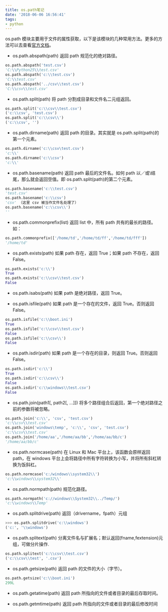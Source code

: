 ```yaml
---
title: os.path笔记
date: '2018-06-06 16:56:41'
tags:
- python
---
```


os.path 模块主要用于文件的属性获取，以下是该模块的几种常用方法。更多的方法可以去查看[官方文档](http://docs.python.org/library/os.path.html)。

* os.path.abspath(path) 返回 path 规范化的绝对路径。

```python
os.path.abspath('test.csv')
'C:\\Python25\\test.csv'
os.path.abspath('c:\\test.csv')
'C:\\test.csv'
os.path.abspath('../csv\\test.csv')
'C:\\csv\\test.csv'
```

* os.path.split(path) 将 path 分割成目录和文件名二元组返回。

```python
os.path.split('c:\\csv\\test.csv')
('c:\\csv', 'test.csv')
os.path.split('c:\\csv\\')
('c:\\csv', '')
```

* os.path.dirname(path)
  返回 path 的目录。其实就是 os.path.split(path)的第一个元素。

```python
os.path.dirname('c:\\csv\test.csv')
'c:\\'
os.path.dirname('c:\\csv')
'c:\\'
```

* os.path.basename(path)
  返回 path 最后的文件名。如何 path 以／或\结尾，那么就会返回空值。即 os.path.split(path)的第二个元素。

```python
os.path.basename('c:\\test.csv')
'test.csv'
os.path.basename('c:\\csv')
'csv' （这里 csv 被当作文件名处理了）
os.path.basename('c:\\csv\\')
''
```

* os.path.commonprefix(list)
  返回 list 中，所有 path 共有的最长的路径。如：

```python
os.path.commonprefix(['/home/td','/home/td/ff','/home/td/fff'])
'/home/td'
```

* os.path.exists(path)
  如果 path 存在，返回 True；如果 path 不存在，返回 False。

```python
os.path.exists('c:\\')
True
os.path.exists('c:\\csv\\test.csv')
False
```

* os.path.isabs(path)
  如果 path 是绝对路径，返回 True。

* os.path.isfile(path)
  如果 path 是一个存在的文件，返回 True。否则返回 False。

```python
os.path.isfile('c:\\boot.ini')
True
os.path.isfile('c:\\csv\\test.csv')
False
os.path.isfile('c:\\csv\\')
False
```

* os.path.isdir(path)
  如果 path 是一个存在的目录，则返回 True。否则返回 False。

```python
os.path.isdir('c:\\')
True
os.path.isdir('c:\\csv\\')
False
os.path.isdir('c:\\windows\\test.csv')
False
```

* os.path.join(path1[, path2[, ...]])
  将多个路径组合后返回，第一个绝对路径之前的参数将被忽略。

```python
os.path.join('c:\\', 'csv', 'test.csv')
'c:\\csv\\test.csv'
os.path.join('windows\temp', 'c:\\', 'csv', 'test.csv')
'c:\\csv\\test.csv'
os.path.join('/home/aa','/home/aa/bb','/home/aa/bb/c')
'/home/aa/bb/c'
```

* os.path.normcase(path)
  在 Linux 和 Mac 平台上，该函数会原样返回 path，在 windows 平台上会将路径中所有字符转换为小写，并将所有斜杠转换为饭斜杠。

```python
os.path.normcase('c:/windows\\system32\\')
'c:\\windows\\system32\\'
```

* os.path.normpath(path)
  规范化路径。

```python
os.path.normpath('c://windows\\System32\\../Temp/')
'c:\\windows\\Temp'
```

* os.path.splitdrive(path) 返回（drivername，fpath）元组

```python
>>> os.path.splitdrive('c:\\windows')
('c:', '\\windows')
```

* os.path.splitext(path) 分离文件名与扩展名；默认返回(fname,fextension)元组，可做分片操作.

```python
os.path.splitext('c:\\csv\\test.csv')
('c:\\csv\\test', '.csv')
```

* os.path.getsize(path) 返回 path 的文件的大小（字节）。

```python
os.path.getsize('c:\\boot.ini')
299L
```

* os.path.getatime(path) 返回 path 所指向的文件或者目录的最后存取时间。

* os.path.getmtime(path) 返回 path 所指向的文件或者目录的最后修改时间
